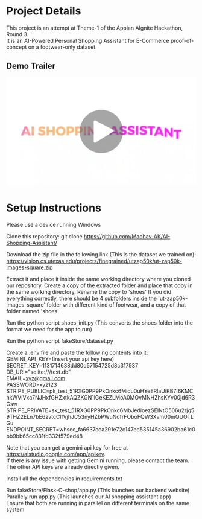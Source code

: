 # Project Details

This project is an attempt at Theme-1 of the Appian AIgnite Hackathon, Round 3.  
It is an AI-Powered Personal Shopping Assistant for E-Commerce proof-of-concept on a footwear-only dataset.  


## Demo Trailer
[![Watch on YouTube](thumbnail2.jpg)](https://youtu.be/9WwNbp5zoGc)

# Setup Instructions

Please use a device running Windows

Clone this repository:
git clone https://github.com/Madhav-AK/AI-Shopping-Assistant/

Download the zip file in the following link (This is the dataset we trained on):
https://vision.cs.utexas.edu/projects/finegrained/utzap50k/ut-zap50k-images-square.zip

Extract it and place it inside the same working directory where you cloned our repository.
Create a copy of the extracted folder and place that copy in the same working directory.
Rename the copy to 'shoes'
If you did everything correctly, there should be 4 subfolders inside the 'ut-zap50k-images-square' folder with different kind of footwear, and a copy of that folder named 'shoes'

Run the python script shoes_init.py
(This converts the shoes folder into the format we need for the app to run)

Run the python script fakeStore/dataset.py

Create a .env file and paste the following contents into it:  
GEMINI_API_KEY=(insert your api key here)  
SECRET_KEY=1131714638dd80d57154725d8c317937  
DB_URI="sqlite:///test.db"  
EMAIL=xyz@gmail.com  
PASSWORD=xyz123  
STRIPE_PUBLIC=pk_test_51RXG0PP9PkOnkc6Midu0uHYeERlaUiKB7I6KMChkWVIVxa7NJHxfGHZxtkAQZKGN1lGeKEZLMoA0MOvMNHZhsKYv00jd6R3Gsw  
STRIPE_PRIVATE=sk_test_51RXG0PP9PkOnkc6MbJedioezSElNtO506u2rjg59THZ2ELn7bE6zvtcClfVjhJC53nyHZbPWuNqfrFOboFQW3Xvm00mQUOTLGu  
ENDPOINT_SECRET=whsec_fa6637cca291e72c147ed535145a36902ba61c0bb9bb65cc831fd332f579ed48  

Note that you can get a gemini api key for free at https://aistudio.google.com/app/apikey.  
If there is any issue with getting Gemini running, please contact the team.  
The other API keys are already directly given.  

Install all the dependencies in requirements.txt  

Run fakeStore/Flask-O-shop/app.py (This launches our backend website)  
Parallely run app.py (This launches our AI shopping assistant app)  
Ensure that both are running in parallel on different terminals on the same system
 
